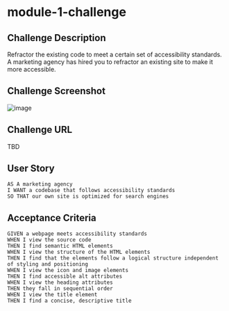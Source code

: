 # module-1-challenge

## Challenge Description

Refractor the existing code to meet a certain set of accessibility standards. A marketing agency has hired you to refractor an existing site to make it more accessible.

## Challenge Screenshot

![image](https://user-images.githubusercontent.com/119803685/208007052-8514e2a7-eb91-4ca2-8ee2-84c5433e369a.png)

## Challenge URL

TBD

## User Story

```
AS A marketing agency
I WANT a codebase that follows accessibility standards
SO THAT our own site is optimized for search engines
```

## Acceptance Criteria

```
GIVEN a webpage meets accessibility standards
WHEN I view the source code
THEN I find semantic HTML elements
WHEN I view the structure of the HTML elements
THEN I find that the elements follow a logical structure independent of styling and positioning
WHEN I view the icon and image elements
THEN I find accessible alt attributes
WHEN I view the heading attributes
THEN they fall in sequential order
WHEN I view the title element
THEN I find a concise, descriptive title
